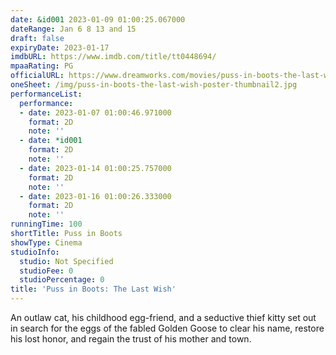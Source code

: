 ```yaml
---
date: &id001 2023-01-09 01:00:25.067000
dateRange: Jan 6 8 13 and 15
draft: false
expiryDate: 2023-01-17
imdbURL: https://www.imdb.com/title/tt0448694/
mpaaRating: PG
officialURL: https://www.dreamworks.com/movies/puss-in-boots-the-last-wish
oneSheet: /img/puss-in-boots-the-last-wish-poster-thumbnail2.jpg
performanceList:
  performance:
  - date: 2023-01-07 01:00:46.971000
    format: 2D
    note: ''
  - date: *id001
    format: 2D
    note: ''
  - date: 2023-01-14 01:00:25.757000
    format: 2D
    note: ''
  - date: 2023-01-16 01:00:26.333000
    format: 2D
    note: ''
runningTime: 100
shortTitle: Puss in Boots
showType: Cinema
studioInfo:
  studio: Not Specified
  studioFee: 0
  studioPercentage: 0
title: 'Puss in Boots: The Last Wish'
---
```


An outlaw cat, his childhood egg-friend, and a seductive thief kitty set out in search for the eggs of the fabled Golden Goose to clear his name, restore his lost honor, and regain the trust of his mother and town.